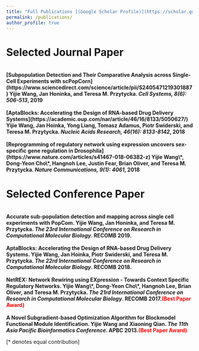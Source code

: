 ```yaml
---
title: "Full Publications [(Google Scholar Profile)](https://scholar.google.com/citations?user=rloap-cAAAAJ&hl=en)"
permalink: /publications/
author_profile: true
---
```

# Selected Journal Paper
<br>
<b>[Subpopulation Detection and Their Comparative Analysis across Single-Cell Experiments with scPopCorn](https://www.sciencedirect.com/science/article/pii/S2405471219301887) Yijie Wang, Jan Honinka, and Teresa M. Przytycka. <i>Cell Systems, 8(6): 506-513</i>, 2019 </b> <br> 

<br>
<b>[AptaBlocks: Accelerating the Design of RNA-based Drug Delivery Systems](https://academic.oup.com/nar/article/46/16/8133/5050627/) Yijie Wang, Jan Hoinka, Yong Liang, Tomasz Adamus, Piotr Swiderski, and Teresa M. Przytycka. <i>Nucleic Acids Research, 46(16): 8133-8142</i>, 2018</b> <br> 

<br>
<b>[Reprogramming of regulatory network using expression uncovers sex-specific gene regulation in Drosophila](https://www.nature.com/articles/s41467-018-06382-z) Yijie Wang\*, Dong-Yeon Cho\*, Hangnoh Lee, Justin Fear, Brian Oliver, and Teresa M. Przytycka. <i>Nature Communications, 9(1): 4061</i>, 2018</b> <br> 

# Selected Conference Paper
<br>
<b>Accurate sub-population detection and mapping across single cell experiments with PopCom. Yijie Wang, Jan Honinka, and Teresa M. Przytycka. <i>The 23rd International Conference on Research in Computational Molecular Biology</i>. <b>RECOMB 2019</b>.</b> <br> 
 
<br>
<b>AptaBlocks:  Accelerating the Design of RNA-based Drug Delivery Systems. Yijie Wang, Jan Hoinka, Piotr Swiderski, and Teresa M. Przytycka. <i>The 22rd International Conference on Research in Computational Molecular Biology</i>. <b>RECOMB 2018</b>.</b> <br> 

<br>
<b>NetREX: Network Rewiring using EXpression - Towards Context Specific Regulatory Networks. Yijie Wang\*, Dong-Yeon Cho\*, Hangnoh Lee, Brian Oliver, and Teresa M. Przytycka. <i>The 21rd International Conference on Research in Computational Molecular Biology</i>. <b>RECOMB 2017</b>.<span style="color:red">(Best Paper Award)</span></b> <br> 

<br>
<b>A Novel Subgradient-based Optimization Algorithm for Blockmodel Functional Module Identification. Yijie Wang and Xiaoning Qian. <i>The 11th Asia Pacific Bioinformatics Conference</i>. <b>APBC 2013</b>.<span style="color:red">(Best Paper Award)</span> </b> <br> 


[\* denotes equal contribution]

